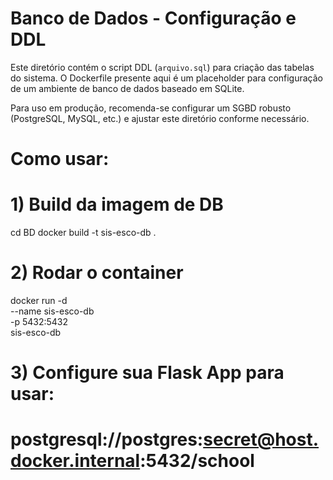# Banco de Dados - Configuração e DDL

Este diretório contém o script DDL (`arquivo.sql`) para criação das tabelas do sistema.
O Dockerfile presente aqui é um placeholder para configuração de um ambiente de banco de dados baseado em SQLite.

Para uso em produção, recomenda-se configurar um SGBD robusto (PostgreSQL, MySQL, etc.) e ajustar este diretório conforme necessário.

# Como usar:
# 1) Build da imagem de DB
cd BD
docker build -t sis-esco-db .

# 2) Rodar o container
docker run -d \
  --name sis-esco-db \
  -p 5432:5432 \
  sis-esco-db

# 3) Configure sua Flask App para usar:
#    postgresql://postgres:secret@host.docker.internal:5432/school
